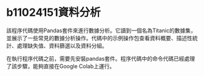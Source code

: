 # b11024151資料分析

該程序代碼使用Pandas套件來進行數據分析。它讀到一個名為Titanic的數據集，並展示了一些常見的數據分析操作。代碼中的示例操作包查看資料概要、描述性統計、處理缺失值、資料篩選以及資料分組。

在執行程序代碼之前，需要先安裝pandas套件。程序代碼中的命令代碼已經處理了該步驟，能夠直接在Google Colab上運行。
